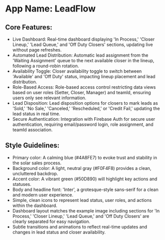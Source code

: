 # **App Name**: LeadFlow

## Core Features:

- Live Dashboard: Real-time dashboard displaying 'In Process,' 'Closer Lineup,' 'Lead Queue,' and 'Off Duty Closers' sections, updating live without page refreshes.
- Automated Lead Distribution: Automatic lead assignment from the 'Waiting Assignment' queue to the next available closer in the lineup, following a round-robin rotation.
- Availability Toggle: Closer availability toggle to switch between 'Available' and 'Off Duty' status, impacting lineup placement and lead distribution.
- Role-Based Access: Role-based access control restricting data views based on user roles (Setter, Closer, Manager) and teamId, ensuring users only see relevant information.
- Lead Disposition: Lead disposition options for closers to mark leads as 'Sold,' 'No Sale,' 'Canceled,' 'Rescheduled,' or 'Credit Fail,' updating the lead status in real time.
- Secure Authentication: Integration with Firebase Auth for secure user authentication, requiring email/password login, role assignment, and teamId association.

## Style Guidelines:

- Primary color: A calming blue (#4A8FE7) to evoke trust and stability in the solar sales process.
- Background color: A light, neutral gray (#F0F4F8) provides a clean, uncluttered backdrop.
- Accent color: A vibrant green (#50D890) will highlight key actions and statuses.
- Body and headline font: 'Inter', a grotesque-style sans-serif for a clean and modern user experience.
- Simple, clean icons to represent lead status, user roles, and actions within the dashboard.
- Dashboard layout matches the example image including sections for 'In Process,' 'Closer Lineup,' 'Lead Queue,' and 'Off Duty Closers' are clearly separated for easy navigation.
- Subtle transitions and animations to reflect real-time updates and changes in lead status and closer availability.